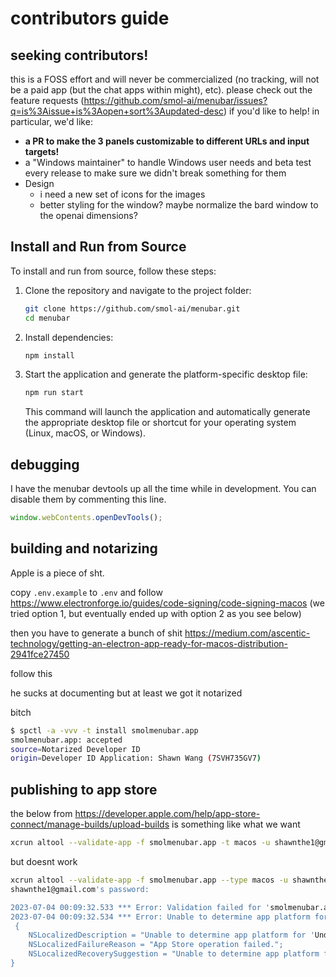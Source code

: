 # contributors guide


## seeking contributors!

this is a FOSS effort and will never be commercialized (no tracking, will not be a paid app (but the chat apps within might), etc). please check out the feature requests (https://github.com/smol-ai/menubar/issues?q=is%3Aissue+is%3Aopen+sort%3Aupdated-desc) if you'd like to help! in particular, we'd like:

- **a PR to make the 3 panels customizable to different URLs and input targets!**
- a "Windows maintainer" to handle Windows user needs and beta test every release to make sure we didn't break something for them
- Design
   - i need a new set of icons for the images
   - better styling for the window? maybe normalize the bard window to the openai dimensions?

## Install and Run from Source

To install and run from source, follow these steps:

1. Clone the repository and navigate to the project folder:

   ```bash
   git clone https://github.com/smol-ai/menubar.git
   cd menubar
   ```

2. Install dependencies:

   ```bash
   npm install
   ```

3. Start the application and generate the platform-specific desktop file:

   ```bash
   npm run start
   ```

   This command will launch the application and automatically generate the appropriate desktop file or shortcut for your operating system (Linux, macOS, or Windows).


## debugging

I have the menubar devtools up all the time while in development. You can disable them by commenting this line. 

```js
window.webContents.openDevTools();
```

## building and notarizing

Apple is a piece of sht.

copy `.env.example` to `.env` and follow https://www.electronforge.io/guides/code-signing/code-signing-macos (we tried option 1, but eventually ended up with option 2 as you see below)

then you have to generate a bunch of shit
https://medium.com/ascentic-technology/getting-an-electron-app-ready-for-macos-distribution-2941fce27450

follow this

he sucks at documenting but at least we got it notarized

bitch

```bash
$ spctl -a -vvv -t install smolmenubar.app
smolmenubar.app: accepted
source=Notarized Developer ID
origin=Developer ID Application: Shawn Wang (7SVH735GV7)
```

## publishing to app store

the below from https://developer.apple.com/help/app-store-connect/manage-builds/upload-builds is something like what we want

```bash
xcrun altool --validate-app -f smolmenubar.app -t macos -u shawnthe1@gmail.com
```


but doesnt work

```bash
xcrun altool --validate-app -f smolmenubar.app --type macos -u shawnthe1@gmail.com
shawnthe1@gmail.com's password:

2023-07-04 00:09:32.533 *** Error: Validation failed for 'smolmenubar.app'.
2023-07-04 00:09:32.534 *** Error: Unable to determine app platform for 'Undefined' software type. App Store operation failed. (1194)
 {
    NSLocalizedDescription = "Unable to determine app platform for 'Undefined' software type.";
    NSLocalizedFailureReason = "App Store operation failed.";
    NSLocalizedRecoverySuggestion = "Unable to determine app platform for 'Undefined' software type.";
}
```